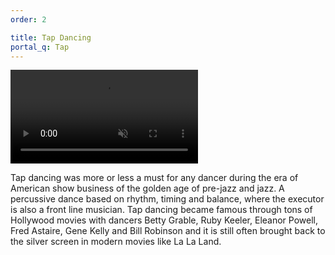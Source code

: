 ```yaml
---
order: 2

title: Tap Dancing
portal_q: Tap
---
```


<a href="https://youtu.be/fNKRm6H-qOU" target="_blank" class="article-media">
	<video playsinline autoplay muted loop>
		<source alt="{{ site.title }}" src="{{ site.urlvid }}tap.webm" type="video/webm" />
	</video>
</a>

Tap dancing was more or less a must for any dancer during the era of American show business of the golden age of pre-jazz and jazz. A percussive dance based on rhythm, timing and balance, where the executor is also a front line musician. Tap dancing became famous through tons of Hollywood movies with dancers Betty Grable, Ruby Keeler, Eleanor Powell, Fred Astaire, Gene Kelly and Bill Robinson and it is still often brought back to the silver screen in modern movies like La La Land.
